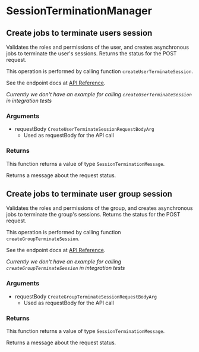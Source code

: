 # SessionTerminationManager

## Create jobs to terminate users session

Validates the roles and permissions of the user,
and creates asynchronous jobs
to terminate the user&#x27;s sessions.
Returns the status for the POST request.

This operation is performed by calling function `createUserTerminateSession`.

See the endpoint docs at
[API Reference](https://developer.box.com/reference/post-users-terminate-sessions/).

*Currently we don't have an example for calling `createUserTerminateSession` in integration tests*

### Arguments

- requestBody `CreateUserTerminateSessionRequestBodyArg`
  - Used as requestBody for the API call


### Returns

This function returns a value of type `SessionTerminationMessage`.

Returns a message about the request status.


## Create jobs to terminate user group session

Validates the roles and permissions of the group,
and creates asynchronous jobs
to terminate the group&#x27;s sessions.
Returns the status for the POST request.

This operation is performed by calling function `createGroupTerminateSession`.

See the endpoint docs at
[API Reference](https://developer.box.com/reference/post-groups-terminate-sessions/).

*Currently we don't have an example for calling `createGroupTerminateSession` in integration tests*

### Arguments

- requestBody `CreateGroupTerminateSessionRequestBodyArg`
  - Used as requestBody for the API call


### Returns

This function returns a value of type `SessionTerminationMessage`.

Returns a message about the request status.


